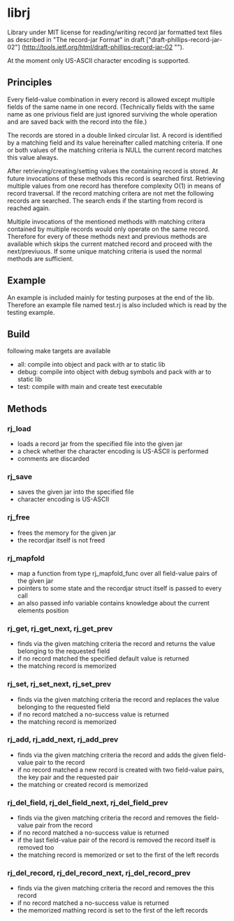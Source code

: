 # librj

Library under MIT license for reading/writing record jar formatted text files
as described in "The record-jar Format" in draft
    ["draft-phillips-record-jar-02"]
    (http://tools.ietf.org/html/draft-phillips-record-jar-02 "").

At the moment only US-ASCII character encoding is supported.

## Principles

Every field-value combination in every record is allowed except multiple
fields of the same name in one record. (Technically fields with the same name
as one privious field are just ignored surviving the whole operation and are
saved back with the record into the file.)

The records are stored in a double linked circular list.
A record is identified by a matching field and its value hereinafter called
matching criteria. If one or both values of the matching criteria is NULL
the current record matches this value always.

After retrieving/creating/setting values the containing record is stored.
At future invocations of these methods this record is searched first.
Retrieving multiple values from one record has therefore complexity O(1) in
means of record traversal.
If the record matching critera are not met the following records are searched.
The search ends if the starting from record is reached again.

Multiple invocations of the mentioned methods with matching critera contained
by multiple records would only operate on the same record. Therefore for every
of these methods next and previous methods are available which skips the
current matched record and proceed with the next/previuous. If some unique
matching criteria is used the normal methods are sufficient.

## Example

An example is included mainly for testing purposes at the end of the lib.
Therefore an example file named test.rj is also included which is read by
the testing example.

## Build

following make targets are available

* all: compile into object and pack with ar to static lib
* debug: compile into object with debug symbols and pack with ar to static lib
* test: compile with main and create test executable

## Methods

### rj_load

* loads a record jar from the specified file into the given jar
* a check whether the character encoding is US-ASCII is performed
* comments are discarded

### rj_save

* saves the given jar into the specified file
* character encoding is US-ASCII

### rj_free

* frees the memory for the given jar
* the recordjar itself is not freed

### rj_mapfold

* map a function from type rj_mapfold_func over all field-value pairs
  of the given jar
* pointers to some state and the recordjar struct itself is passed to every call
* an also passed info variable contains knowledge about the current elements
  position

### rj_get, rj_get_next, rj_get_prev

* finds via the given matching criteria the record and returns the value
  belonging to the requested field
* if no record matched the specified default value is returned
* the matching record is memorized

### rj_set, rj_set_next, rj_set_prev

* finds via the given matching criteria the record and replaces the value
  belonging to the requested field
* if no record matched a no-success value is returned
* the matching record is memorized

### rj_add, rj_add_next, rj_add_prev

* finds via the given matching criteria the record and adds the given
  field-value pair to the record
* if no record matched a new record is created with two field-value pairs,
  the key pair and the requested pair
* the matching or created record is memorized

### rj_del_field, rj_del_field_next, rj_del_field_prev

* finds via the given matching criteria the record and removes the field-value
  pair from the record
* if no record matched a no-success value is returned
* if the last field-value pair of the record is removed the record itself is
  removed too
* the matching record is memorized or set to the first of the left records

### rj_del_record, rj_del_record_next, rj_del_record_prev

* finds via the given matching criteria the record and removes the this record
* if no record matched a no-success value is returned
* the memorized mathing record is set to the first of the left records
